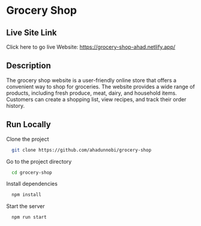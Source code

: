 
# Grocery Shop

## Live Site Link

Click here to go live Website: https://grocery-shop-ahad.netlify.app/



## Description


The grocery shop website is a user-friendly online store that offers a convenient way to shop for groceries. The website provides a wide range of products, including fresh produce, meat, dairy, and household items. Customers can create a shopping list, view recipes, and track their order history.


## Run Locally

Clone the project

```bash
  git clone https://github.com/ahadunnobi/grocery-shop
```

Go to the project directory

```bash
  cd grocery-shop
```

Install dependencies

```bash
  npm install
```

Start the server

```bash
  npm run start
```